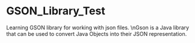# GSON_Library_Test
Learning GSON library for working with json files.
\nGson is a Java library that can be used to convert Java Objects into their JSON representation. 
